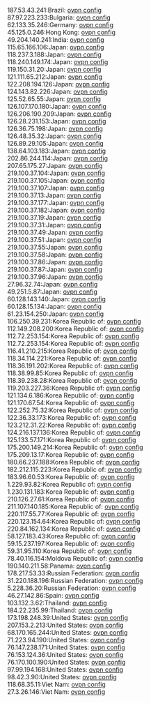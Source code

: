 187.53.43.241:Brazil: [ovpn config](vpn/187_53_43_241.ovpn)  
87.97.223.233:Bulgaria: [ovpn config](vpn/87_97_223_233.ovpn)  
62.133.35.246:Germany: [ovpn config](vpn/62_133_35_246.ovpn)  
45.125.0.246:Hong Kong: [ovpn config](vpn/45_125_0_246.ovpn)  
49.204.140.241:India: [ovpn config](vpn/49_204_140_241.ovpn)  
115.65.166.106:Japan: [ovpn config](vpn/115_65_166_106.ovpn)  
118.237.3.188:Japan: [ovpn config](vpn/118_237_3_188.ovpn)  
118.240.149.174:Japan: [ovpn config](vpn/118_240_149_174.ovpn)  
119.150.31.20:Japan: [ovpn config](vpn/119_150_31_20.ovpn)  
121.111.65.212:Japan: [ovpn config](vpn/121_111_65_212.ovpn)  
122.208.194.126:Japan: [ovpn config](vpn/122_208_194_126.ovpn)  
124.143.82.226:Japan: [ovpn config](vpn/124_143_82_226.ovpn)  
125.52.65.55:Japan: [ovpn config](vpn/125_52_65_55.ovpn)  
126.107.170.180:Japan: [ovpn config](vpn/126_107_170_180.ovpn)  
126.206.190.209:Japan: [ovpn config](vpn/126_206_190_209.ovpn)  
126.28.231.153:Japan: [ovpn config](vpn/126_28_231_153.ovpn)  
126.36.75.198:Japan: [ovpn config](vpn/126_36_75_198.ovpn)  
126.48.35.32:Japan: [ovpn config](vpn/126_48_35_32.ovpn)  
126.89.29.105:Japan: [ovpn config](vpn/126_89_29_105.ovpn)  
138.64.103.183:Japan: [ovpn config](vpn/138_64_103_183.ovpn)  
202.86.244.114:Japan: [ovpn config](vpn/202_86_244_114.ovpn)  
207.65.175.27:Japan: [ovpn config](vpn/207_65_175_27.ovpn)  
219.100.37.104:Japan: [ovpn config](vpn/219_100_37_104.ovpn)  
219.100.37.105:Japan: [ovpn config](vpn/219_100_37_105.ovpn)  
219.100.37.107:Japan: [ovpn config](vpn/219_100_37_107.ovpn)  
219.100.37.13:Japan: [ovpn config](vpn/219_100_37_13.ovpn)  
219.100.37.177:Japan: [ovpn config](vpn/219_100_37_177.ovpn)  
219.100.37.182:Japan: [ovpn config](vpn/219_100_37_182.ovpn)  
219.100.37.19:Japan: [ovpn config](vpn/219_100_37_19.ovpn)  
219.100.37.31:Japan: [ovpn config](vpn/219_100_37_31.ovpn)  
219.100.37.49:Japan: [ovpn config](vpn/219_100_37_49.ovpn)  
219.100.37.51:Japan: [ovpn config](vpn/219_100_37_51.ovpn)  
219.100.37.55:Japan: [ovpn config](vpn/219_100_37_55.ovpn)  
219.100.37.58:Japan: [ovpn config](vpn/219_100_37_58.ovpn)  
219.100.37.86:Japan: [ovpn config](vpn/219_100_37_86.ovpn)  
219.100.37.87:Japan: [ovpn config](vpn/219_100_37_87.ovpn)  
219.100.37.96:Japan: [ovpn config](vpn/219_100_37_96.ovpn)  
27.96.32.74:Japan: [ovpn config](vpn/27_96_32_74.ovpn)  
49.251.5.87:Japan: [ovpn config](vpn/49_251_5_87.ovpn)  
60.128.143.140:Japan: [ovpn config](vpn/60_128_143_140.ovpn)  
60.128.15.134:Japan: [ovpn config](vpn/60_128_15_134.ovpn)  
61.23.154.250:Japan: [ovpn config](vpn/61_23_154_250.ovpn)  
106.250.39.231:Korea Republic of: [ovpn config](vpn/106_250_39_231.ovpn)  
112.149.208.200:Korea Republic of: [ovpn config](vpn/112_149_208_200.ovpn)  
112.72.253.154:Korea Republic of: [ovpn config](vpn/112_72_253_154.ovpn)  
112.72.253.154:Korea Republic of: [ovpn config](vpn/112_72_253_154.ovpn)  
116.41.210.215:Korea Republic of: [ovpn config](vpn/116_41_210_215.ovpn)  
118.34.114.221:Korea Republic of: [ovpn config](vpn/118_34_114_221.ovpn)  
118.36.191.202:Korea Republic of: [ovpn config](vpn/118_36_191_202.ovpn)  
118.38.99.85:Korea Republic of: [ovpn config](vpn/118_38_99_85.ovpn)  
118.39.238.28:Korea Republic of: [ovpn config](vpn/118_39_238_28.ovpn)  
119.203.227.36:Korea Republic of: [ovpn config](vpn/119_203_227_36.ovpn)  
121.134.6.186:Korea Republic of: [ovpn config](vpn/121_134_6_186.ovpn)  
121.170.67.54:Korea Republic of: [ovpn config](vpn/121_170_67_54.ovpn)  
122.252.75.32:Korea Republic of: [ovpn config](vpn/122_252_75_32.ovpn)  
122.36.33.173:Korea Republic of: [ovpn config](vpn/122_36_33_173.ovpn)  
123.212.31.22:Korea Republic of: [ovpn config](vpn/123_212_31_22.ovpn)  
124.216.137.136:Korea Republic of: [ovpn config](vpn/124_216_137_136.ovpn)  
125.133.57.171:Korea Republic of: [ovpn config](vpn/125_133_57_171.ovpn)  
175.200.149.214:Korea Republic of: [ovpn config](vpn/175_200_149_214.ovpn)  
175.209.13.17:Korea Republic of: [ovpn config](vpn/175_209_13_17.ovpn)  
180.66.237.188:Korea Republic of: [ovpn config](vpn/180_66_237_188.ovpn)  
182.212.115.223:Korea Republic of: [ovpn config](vpn/182_212_115_223.ovpn)  
183.96.60.53:Korea Republic of: [ovpn config](vpn/183_96_60_53.ovpn)  
1.229.93.82:Korea Republic of: [ovpn config](vpn/1_229_93_82.ovpn)  
1.230.131.183:Korea Republic of: [ovpn config](vpn/1_230_131_183.ovpn)  
210.126.27.61:Korea Republic of: [ovpn config](vpn/210_126_27_61.ovpn)  
211.107.140.185:Korea Republic of: [ovpn config](vpn/211_107_140_185.ovpn)  
220.117.55.77:Korea Republic of: [ovpn config](vpn/220_117_55_77.ovpn)  
220.123.154.64:Korea Republic of: [ovpn config](vpn/220_123_154_64.ovpn)  
220.84.162.134:Korea Republic of: [ovpn config](vpn/220_84_162_134.ovpn)  
58.127.183.43:Korea Republic of: [ovpn config](vpn/58_127_183_43.ovpn)  
59.15.237.197:Korea Republic of: [ovpn config](vpn/59_15_237_197.ovpn)  
59.31.95.110:Korea Republic of: [ovpn config](vpn/59_31_95_110.ovpn)  
78.40.116.154:Moldova Republic of: [ovpn config](vpn/78_40_116_154.ovpn)  
190.140.211.58:Panama: [ovpn config](vpn/190_140_211_58.ovpn)  
178.217.53.33:Russian Federation: [ovpn config](vpn/178_217_53_33.ovpn)  
31.220.188.196:Russian Federation: [ovpn config](vpn/31_220_188_196.ovpn)  
5.228.36.20:Russian Federation: [ovpn config](vpn/5_228_36_20.ovpn)  
46.27.142.86:Spain: [ovpn config](vpn/46_27_142_86.ovpn)  
103.132.3.62:Thailand: [ovpn config](vpn/103_132_3_62.ovpn)  
184.22.235.99:Thailand: [ovpn config](vpn/184_22_235_99.ovpn)  
173.198.248.39:United States: [ovpn config](vpn/173_198_248_39.ovpn)  
207.153.2.213:United States: [ovpn config](vpn/207_153_2_213.ovpn)  
68.170.165.244:United States: [ovpn config](vpn/68_170_165_244.ovpn)  
71.223.94.190:United States: [ovpn config](vpn/71_223_94_190.ovpn)  
76.147.238.171:United States: [ovpn config](vpn/76_147_238_171.ovpn)  
76.153.124.36:United States: [ovpn config](vpn/76_153_124_36.ovpn)  
76.170.100.190:United States: [ovpn config](vpn/76_170_100_190.ovpn)  
97.99.194.168:United States: [ovpn config](vpn/97_99_194_168.ovpn)  
98.42.3.90:United States: [ovpn config](vpn/98_42_3_90.ovpn)  
118.68.35.11:Viet Nam: [ovpn config](vpn/118_68_35_11.ovpn)  
27.3.26.146:Viet Nam: [ovpn config](vpn/27_3_26_146.ovpn)  
